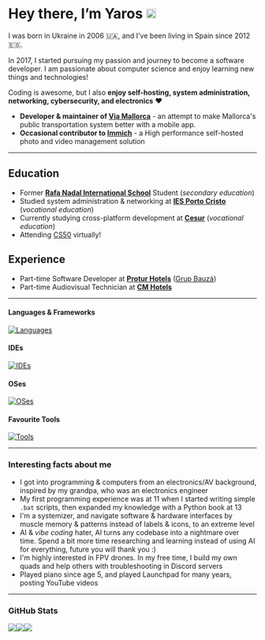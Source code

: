# Hey there, I’m Yaros <img src="https://media.giphy.com/media/hvRJCLFzcasrR4ia7z/giphy.gif" width="20px">


I was born in Ukraine in 2006 🇺🇦, and I've been living in Spain since 2012 🇪🇸.

In 2017, I started pursuing my passion and journey to become a software developer.
I am passionate about computer science and enjoy learning new things and technologies!

Coding is awesome, but I also **enjoy self-hosting, system administration, networking, cybersecurity, and electronics** ❤️

- **Developer & maintainer of [Via Mallorca](https://github.com/open-transport-mallorca/ViaMallorca)** - an attempt to make Mallorca's public transportation system better with a mobile app.
- **Occasional contributor to [Immich](https://github.com/immich-app/immich)** - a High performance self-hosted photo and video management solution

---
## Education
- Former **[Rafa Nadal International School](https://www.rafanadalschool.com)** Student (*secondary education*)
- Studied system administration & networking at **[IES Porto Cristo](https://iesportocristo.net)** (*vocational education*)
- Currently studying cross-platform development at **[Cesur](https://www.cesurformacion.com/)** (*vocational education*)
- Attending [CS50](https://pll.harvard.edu/course/cs50-introduction-computer-science) virtually!

## Experience
- Part-time Software Developer at **[Protur Hotels](https://protur-hotels.com)** ([Grup Bauzá](https://grupbauza.es))
- Part-time Audiovisual Technician at **[CM Hotels](https://www.cmhotels.com)**

---

<h4>Languages & Frameworks</h4>

[![Languages](https://skillicons.dev/icons?i=dart,flutter,firebase,supabase,python,docker,vite,html,css,js,ts,tailwind,react,svelte,nextjs,nodejs,vercel,astro,java,cs,postgres,mysql,kotlin,unity,arduino,swift,lua,c,cpp)](https://skillicons.dev)


#### IDEs

[![IDEs](https://skillicons.dev/icons?i=vscode,webstorm,pycharm,idea,androidstudio,visualstudio,sublime)](https://skillicons.dev)


#### OSes

[![OSes](https://skillicons.dev/icons?i=windows,apple,debian,arch,kali,mint,ubuntu)](https://skillicons.dev)

#### Favourite Tools

[![Tools](https://skillicons.dev/icons?i=git,postman,blender,figma,photoshop,aftereffects,au,ableton,illustrator)](https://skillicons.dev)

---

### Interesting facts about me

- I got into programming & computers from an electronics/AV background, inspired by my grandpa, who was an electronics engineer
- My first programming experience was at 11 when I started writing simple `.bat` scripts, then expanded my knowledge with a Python book at 13
- I'm a systemizer, and navigate software & hardware interfaces by muscle memory & patterns instead of labels & icons, to an extreme level
- AI & *vibe coding* hater, AI turns any codebase into a nightmare over time. Spend a bit more time researching and learning instead of using AI for everything, future you will thank you :)
- I'm highly interested in FPV drones. In my free time, I build my own quads and help others with troubleshooting in Discord servers
- Played piano since age 5, and played Launchpad for many years, posting YouTube videos

---

### GitHub Stats
<div style="display: flex; flex-wrap: wrap; flex-direction: row;">
  <img src="https://github-readme-stats.vercel.app/api?username=YarosMallorca&count_private=true&include_all_commits=true&show_icons=true&hide_border=true&bg_color=161B22&text_color=c9d1d9&title_color=50a6ff&icon_color=3572a5">
  <img src="https://github-readme-stats.vercel.app/api/top-langs/?username=YarosMallorca&langs_count=8&layout=compact&hide_border=true&bg_color=161B22&text_color=c9d1d9&title_color=50a6ff&icon_color=3572a5&card_width=445"/>
  <img src="http://github-readme-streak-stats.herokuapp.com?user=YarosMallorca&theme=dark&hide_border=true&background=161B22&ring=50A6FF&fire=FF9022&currStreakLabel=FFFFFF">
</div>


